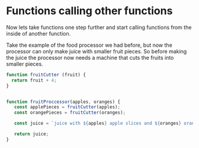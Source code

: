# Functions calling other functions
Now lets take functions one step further and start calling functions from the inside of another function. 

Take the example of the food processor we had before, but now the processor can only make juice with smaller fruit pieces. So before making the juice the processor now needs a machine that cuts the fruits into smaller pieces.

```javascript
function fruitCutter (fruit) {
  return fruit + 4;
}


function fruitProccessor(apples, oranges) {
   const applePieces = fruitCutter(apples);
   const orangePieces = fruitCutter(oranges);

   const juice = `juice with ${apples} apple slices and ${oranges} orange slices.`;

   return juice;
}
```